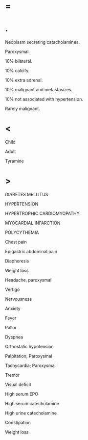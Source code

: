 # =

# .

Neoplasm secreting catacholamines.

Paroxysmal.

10% bilateral.

10% calcify.

10% extra adrenal.

10% malignant and metastasizes.

10% not associated with hypertension.

Rarely malignant.

# <

Child

Adult

Tyramine

# >

DIABETES MELLITUS

HYPERTENSION

HYPERTROPHIC CARDIOMYOPATHY

MYOCARDIAL INFARCTION

POLYCYTHEMIA

Chest pain

Epigastric abdominal pain

Diaphoresis

Weight loss

Headache, paroxysmal

Vertigo

Nervousness

Anxiety

Fever

Pallor

Dyspnea

Orthostatic hypotension

Palpitation; Paroxysmal

Tachycardia; Paroxysmal

Tremor

Visual deficit

High serum EPO

High serum catecholamine

High urine catecholamine

Constipation

Weight loss
